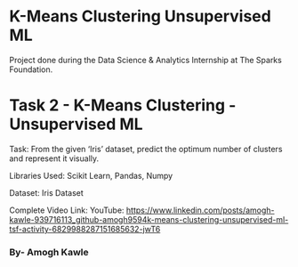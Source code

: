 # K-Means Clustering Unsupervised ML
Project done during the Data Science & Analytics Internship at The Sparks Foundation.

# Task 2 - K-Means Clustering - Unsupervised ML
Task: From the given ‘Iris’ dataset, predict the optimum number of clusters and represent it visually.

Libraries Used: Scikit Learn, Pandas, Numpy

Dataset: Iris Dataset

Complete Video Link: YouTube: https://www.linkedin.com/posts/amogh-kawle-939716113_github-amogh9594k-means-clustering-unsupervised-ml-tsf-activity-6829988287151685632-jwT6

### By- Amogh Kawle
